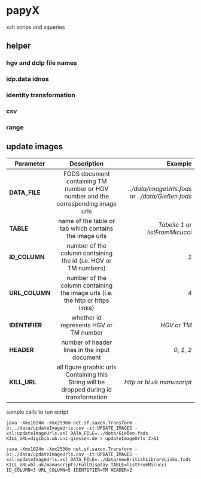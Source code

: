 # papyX
xslt scrips and xqueries

## helper

### hgv and dclp file names

### idp.data idnos

### identity transformation

### csv

### range

## update images

| Parameter         | Description | Example  |
| ----------------- |:-------------:| -----:|
| **DATA_FILE**     | FODS document containing TM number or HGV number and the corresponding image urls | *../data/imageUrls.fods* or *../data/Gießen.fods* |
| **TABLE**         | name of the table or tab which contains the image urls | *Tabelle 1* or *listFromMicucci* |
| **ID_COLUMN**     | number of the column containing the id (i.e. HGV or TM numbers) | *1* |
| **URL_COLUMN**    | number of the column containing the image urls (i.e. the http or https links) | *4* |
| **IDENTIFIER**    | whether id represents HGV or TM number | *HGV* or *TM* |
| **HEADER**        | number of header lines in the input document | *0*, *1*, *2* |
| **KILL_URL**      | all figure graphic urls Containing this String will be dropped during id transformation | *http* or *bl.uk.manuscript* |

sample calls to run script

```
java -Xms1024m -Xmx2536m net.sf.saxon.Transform -o:../data/updateImageUrls.csv -it:UPDATE_IMAGES -xsl:updateImageUrls.xsl DATA_FILE=../data/Gießen.fods KILL_URL=digibib.ub.uni-giessen.de > updateImageUrls 2>&1
    
java -Xms1024m -Xmx2536m net.sf.saxon.Transform -o:../data/updateImageUrls.csv -it:UPDATE_IMAGES -xsl:updateImageUrls.xsl DATA_FILE=../data/newBritishLibraryLinks.fods KILL_URL=bl.uk/manuscripts/FullDisplay TABLE=listFromMicucci ID_COLUMN=3 URL_COLUMN=5 IDENTIFIER=TM HEADER=2
```
